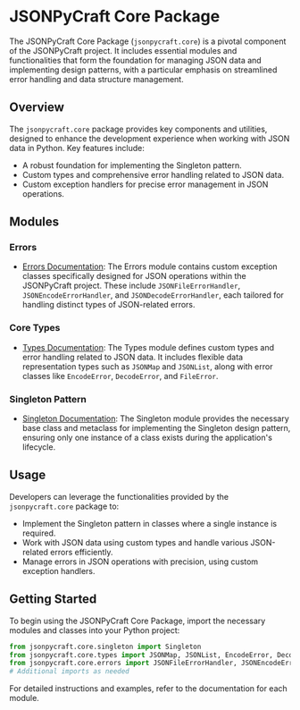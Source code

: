 # JSONPyCraft Core Package

The JSONPyCraft Core Package (`jsonpycraft.core`) is a pivotal component of the JSONPyCraft project. It includes essential modules and functionalities that form the foundation for managing JSON data and implementing design patterns, with a particular emphasis on streamlined error handling and data structure management.

## Overview

The `jsonpycraft.core` package provides key components and utilities, designed to enhance the development experience when working with JSON data in Python. Key features include:

- A robust foundation for implementing the Singleton pattern.
- Custom types and comprehensive error handling related to JSON data.
- Custom exception handlers for precise error management in JSON operations.

## Modules

### Errors
- [Errors Documentation](errors.md): The Errors module contains custom exception classes specifically designed for JSON operations within the JSONPyCraft project. These include `JSONFileErrorHandler`, `JSONEncodeErrorHandler`, and `JSONDecodeErrorHandler`, each tailored for handling distinct types of JSON-related errors.

### Core Types
- [Types Documentation](types.md): The Types module defines custom types and error handling related to JSON data. It includes flexible data representation types such as `JSONMap` and `JSONList`, along with error classes like `EncodeError`, `DecodeError`, and `FileError`.

### Singleton Pattern
- [Singleton Documentation](singleton.md): The Singleton module provides the necessary base class and metaclass for implementing the Singleton design pattern, ensuring only one instance of a class exists during the application's lifecycle.

## Usage

Developers can leverage the functionalities provided by the `jsonpycraft.core` package to:

- Implement the Singleton pattern in classes where a single instance is required.
- Work with JSON data using custom types and handle various JSON-related errors efficiently.
- Manage errors in JSON operations with precision, using custom exception handlers.

## Getting Started

To begin using the JSONPyCraft Core Package, import the necessary modules and classes into your Python project:

```python
from jsonpycraft.core.singleton import Singleton
from jsonpycraft.core.types import JSONMap, JSONList, EncodeError, DecodeError, FileError
from jsonpycraft.core.errors import JSONFileErrorHandler, JSONEncodeErrorHandler, JSONDecodeErrorHandler
# Additional imports as needed
```

For detailed instructions and examples, refer to the documentation for each module.

